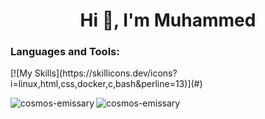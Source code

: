 <h1 align="center">Hi 👋, I'm Muhammed</h1>

<h3 align="left">Languages and Tools:</h3>
[![My Skills](https://skillicons.dev/icons?i=linux,html,css,docker,c,bash&perline=13)](#)

<!-- Stats section with black background -->
<p><img align="left" src="https://github-readme-stats.vercel.app/api/top-langs?username=cosmos-emissary&show_icons=true&locale=en&layout=compact&bg_color=000000&text_color=ffffff&border_color=ffffff" alt="cosmos-emissary" /></p>

<!-- Additional stats: Top repositories -->
<p><img align="center" src="https://github-readme-stats.vercel.app/api?username=cosmos-emissary&show_icons=true&locale=en&bg_color=000000&text_color=ffffff&border_color=ffffff" alt="cosmos-emissary" /></p>



